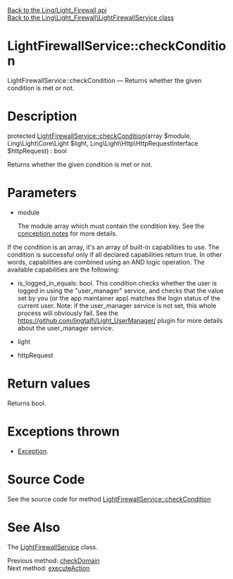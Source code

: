 [Back to the Ling/Light_Firewall api](https://github.com/lingtalfi/Light_Firewall/blob/master/doc/api/Ling/Light_Firewall.md)<br>
[Back to the Ling\Light_Firewall\LightFirewallService class](https://github.com/lingtalfi/Light_Firewall/blob/master/doc/api/Ling/Light_Firewall/LightFirewallService.md)


LightFirewallService::checkCondition
================



LightFirewallService::checkCondition — Returns whether the given condition is met or not.




Description
================


protected [LightFirewallService::checkCondition](https://github.com/lingtalfi/Light_Firewall/blob/master/doc/api/Ling/Light_Firewall/LightFirewallService/checkCondition.md)(array $module, Ling\Light\Core\Light $light, Ling\Light\Http\HttpRequestInterface $httpRequest) : bool




Returns whether the given condition is met or not.




Parameters
================


- module

    The module array which must contain the condition key.
See the [conception notes](https://github.com/lingtalfi/Light_Firewall/blob/master/doc/pages/conception-notes.md) for more details.

If the condition is an array, it's an array of built-in capabilities to use.
The condition is successful only if all declared capabilities return true.
In other words, capabilities are combined using an AND logic operation.
The available capabilities are the following:

- is_logged_in_equals: bool. This condition checks whether the user is logged in using the
     "user_manager" service, and checks that the value set by you (or the app maintainer app) matches
     the login status of the current user.
     Note: if the user_manager service is not set, this whole process will obviously fail.
     See the https://github.com/lingtalfi/Light_UserManager/ plugin for more details about the user_manager service.

- light

    

- httpRequest

    


Return values
================

Returns bool.


Exceptions thrown
================

- [Exception](http://php.net/manual/en/class.exception.php).&nbsp;







Source Code
===========
See the source code for method [LightFirewallService::checkCondition](https://github.com/lingtalfi/Light_Firewall/blob/master/LightFirewallService.php#L158-L187)


See Also
================

The [LightFirewallService](https://github.com/lingtalfi/Light_Firewall/blob/master/doc/api/Ling/Light_Firewall/LightFirewallService.md) class.

Previous method: [checkDomain](https://github.com/lingtalfi/Light_Firewall/blob/master/doc/api/Ling/Light_Firewall/LightFirewallService/checkDomain.md)<br>Next method: [executeAction](https://github.com/lingtalfi/Light_Firewall/blob/master/doc/api/Ling/Light_Firewall/LightFirewallService/executeAction.md)<br>

